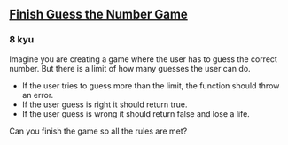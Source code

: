 <h2><a href=https://www.codewars.com/kata/568018a64f35f0c613000054/train/javascript target="_blank">Finish Guess the Number Game</a></h2><h3>8 kyu</h3><p>Imagine you are creating a game where the user has to guess the correct number. But there is a limit of how many guesses the user can do.</p><ul><li>If the user tries to guess more than the limit, the function should throw an error.</li><li>If the user guess is right it should return true.</li><li>If the user guess is wrong it should return false and lose a life.</li></ul><p>Can you finish the game so all the rules are met?</p>